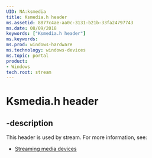 ```yaml
---
UID: NA:ksmedia
title: Ksmedia.h header
ms.assetid: 8877c4ae-aa0c-3131-b21b-33fa24797743
ms.date: 08/09/2018
keywords: ["Ksmedia.h header"]
ms.keywords: 
ms.prod: windows-hardware
ms.technology: windows-devices
ms.topic: portal
product:
- Windows
tech.root: stream
---
```


# Ksmedia.h header


## -description


This header is used by stream. For more information, see:

- [Streaming media devices](../_stream/index.md)

